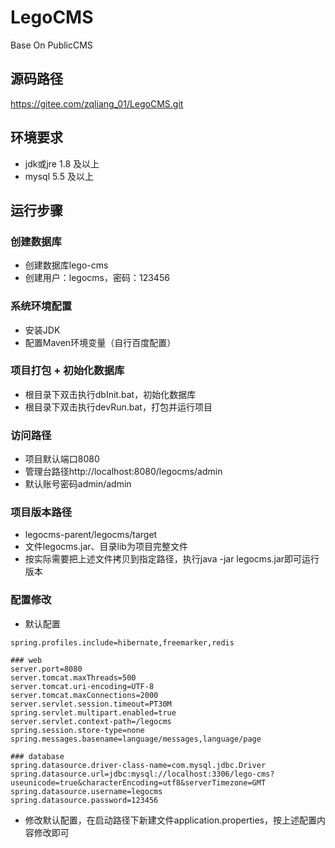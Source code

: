 # LegoCMS
Base On PublicCMS

## 源码路径
https://gitee.com/zqliang_01/LegoCMS.git

## 环境要求
* jdk或jre 1.8 及以上
* mysql 5.5 及以上

## 运行步骤
### 创建数据库
* 创建数据库lego-cms
* 创建用户：legocms，密码：123456
### 系统环境配置
* 安装JDK
* 配置Maven环境变量（自行百度配置）
### 项目打包 + 初始化数据库
* 根目录下双击执行dbInit.bat，初始化数据库
* 根目录下双击执行devRun.bat，打包并运行项目
### 访问路径
* 项目默认端口8080
* 管理台路径http://localhost:8080/legocms/admin
* 默认账号密码admin/admin
### 项目版本路径
* legocms-parent/legocms/target
* 文件legocms.jar、目录lib为项目完整文件
* 按实际需要把上述文件拷贝到指定路径，执行java -jar legocms.jar即可运行版本
### 配置修改
* 默认配置
```psp
spring.profiles.include=hibernate,freemarker,redis

### web
server.port=8080
server.tomcat.maxThreads=500
server.tomcat.uri-encoding=UTF-8
server.tomcat.maxConnections=2000
server.servlet.session.timeout=PT30M
spring.servlet.multipart.enabled=true
server.servlet.context-path=/legocms
spring.session.store-type=none
spring.messages.basename=language/messages,language/page

### database
spring.datasource.driver-class-name=com.mysql.jdbc.Driver
spring.datasource.url=jdbc:mysql://localhost:3306/lego-cms?useunicode=true&characterEncoding=utf8&serverTimezone=GMT
spring.datasource.username=legocms
spring.datasource.password=123456
```
* 修改默认配置，在启动路径下新建文件application.properties，按上述配置内容修改即可

